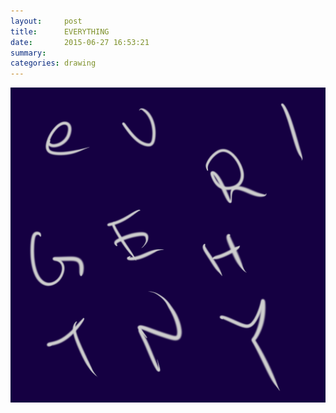 ```yaml
---
layout:     post
title:      EVERYTHING
date:       2015-06-27 16:53:21
summary:    
categories: drawing
---
```

![EVERYTHING](/images/diary/EVERYTHING.png "EVERYTHING IS FALLING APART.")